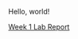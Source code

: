 Hello, world!

[Week 1 Lab Report](https://connorthefan.github.io/cse15l-lab-reports/lab-report.html)

